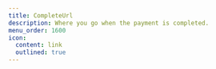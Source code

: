 ```yaml
---
title: CompleteUrl
description: Where you go when the payment is completed.
menu_order: 1600
icon:
  content: link
  outlined: true
---
```

